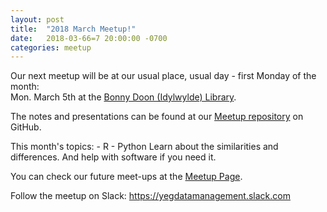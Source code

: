 ```yaml
---
layout: post  
title:  "2018 March Meetup!"  
date:   2018-03-66=7 20:00:00 -0700  
categories: meetup  
---
```

Our next meetup will be at our usual place, usual day - first Monday of the month:  
	Mon. March 5th at the [Bonny Doon (Idylwylde) Library].  
	
The notes and presentations can be found at our [Meetup repository][github] on GitHub.  

This month's topics:
	- R
	- Python
Learn about the similarities and differences.  And help with software if you need it.


You can check our future meet-ups at the [Meetup Page][meetup].  

Follow the meetup on Slack:  https://yegdatamanagement.slack.com


[meetup]: https://www.meetup.com/Edmonton-Data-Management-Meetup/  
[github]:https://github.com/DataManagementYEG/Meetups  
[slack]:https://yegdatamanagement.slack.com 
[Bonny Doon (Idylwylde) Library]:https://goo.gl/maps/1rGi9W9JtFS2

